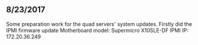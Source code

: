 ## 8/23/2017

Some preparation work for the quad servers' system updates.
Firstly did the IPMI firmware update 
Motherboard model: Supermicro X10SLE-DF
IPMI IP: 172.20.36.249


